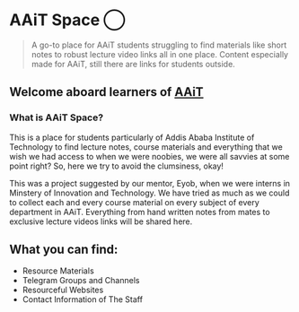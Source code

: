 # AAiT Space ◯
> A go-to place for AAiT students struggling to find materials like short notes to robust lecture video links all in one place.
> Content especially made for AAiT, still there are links for students outside.

## Welcome aboard learners of [AAiT](https://aait.edu.et)
### What is **AAiT Space?**

This is a place for students particularly of Addis Ababa Institute of Technology to find lecture notes, course materials and everything that we wish we had access to
when we were noobies, we were all savvies at some point right? So, here we try to avoid the clumsiness, okay!

This was a project suggested by our mentor, Eyob, when we were interns in Minstery of Innovation and Technology. We have tried as much as we could to collect
each and every course material on every subject of every department in AAiT. Everything from hand written notes from mates to exclusive lecture videos links will
be shared here.

## What you can find:
- Resource Materials
- Telegram Groups and Channels
- Resourceful Websites
- Contact Information of The Staff

